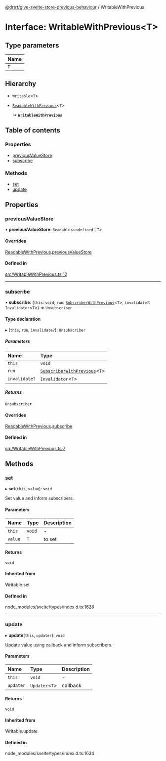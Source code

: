 [@drtrt/give-svelte-store-previous-behaviour](../README.md) / WritableWithPrevious

# Interface: WritableWithPrevious\<T\>

## Type parameters

| Name |
| :------ |
| `T` |

## Hierarchy

- `Writable`\<`T`\>

- [`ReadableWithPrevious`](ReadableWithPrevious.md)\<`T`\>

  ↳ **`WritableWithPrevious`**

## Table of contents

### Properties

- [previousValueStore](WritableWithPrevious.md#previousvaluestore)
- [subscribe](WritableWithPrevious.md#subscribe)

### Methods

- [set](WritableWithPrevious.md#set)
- [update](WritableWithPrevious.md#update)

## Properties

### previousValueStore

• **previousValueStore**: `Readable`\<`undefined` \| `T`\>

#### Overrides

[ReadableWithPrevious](ReadableWithPrevious.md).[previousValueStore](ReadableWithPrevious.md#previousvaluestore)

#### Defined in

[src/WritableWithPrevious.ts:12](https://github.com/drtrt-org/give-svelte-store-previous-behaviour/blob/1c09f07/src/WritableWithPrevious.ts#L12)

___

### subscribe

• **subscribe**: (`this`: `void`, `run`: [`SubscriberWithPrevious`](../README.md#subscriberwithprevious)\<`T`\>, `invalidate?`: `Invalidator`\<`T`\>) => `Unsubscriber`

#### Type declaration

▸ (`this`, `run`, `invalidate?`): `Unsubscriber`

##### Parameters

| Name | Type |
| :------ | :------ |
| `this` | `void` |
| `run` | [`SubscriberWithPrevious`](../README.md#subscriberwithprevious)\<`T`\> |
| `invalidate?` | `Invalidator`\<`T`\> |

##### Returns

`Unsubscriber`

#### Overrides

[ReadableWithPrevious](ReadableWithPrevious.md).[subscribe](ReadableWithPrevious.md#subscribe)

#### Defined in

[src/WritableWithPrevious.ts:7](https://github.com/drtrt-org/give-svelte-store-previous-behaviour/blob/1c09f07/src/WritableWithPrevious.ts#L7)

## Methods

### set

▸ **set**(`this`, `value`): `void`

Set value and inform subscribers.

#### Parameters

| Name | Type | Description |
| :------ | :------ | :------ |
| `this` | `void` | - |
| `value` | `T` | to set |

#### Returns

`void`

#### Inherited from

Writable.set

#### Defined in

node_modules/svelte/types/index.d.ts:1628

___

### update

▸ **update**(`this`, `updater`): `void`

Update value using callback and inform subscribers.

#### Parameters

| Name | Type | Description |
| :------ | :------ | :------ |
| `this` | `void` | - |
| `updater` | `Updater`\<`T`\> | callback |

#### Returns

`void`

#### Inherited from

Writable.update

#### Defined in

node_modules/svelte/types/index.d.ts:1634
